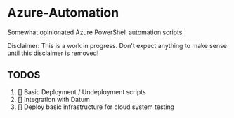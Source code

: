 # Azure-Automation

Somewhat opinionated Azure PowerShell automation scripts

Disclaimer: This is a work in progress. Don't expect anything to make sense until this disclaimer is removed!


## TODOS

1. [] Basic Deployment / Undeployment scripts
1. [] Integration with Datum
1. [] Deploy basic infrastructure for cloud system testing